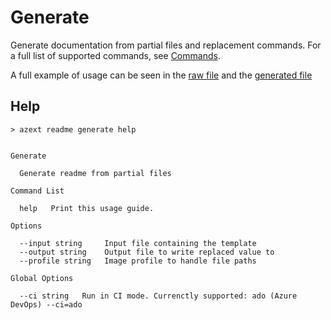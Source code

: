 # Generate

Generate documentation from partial files and replacement commands. For a full list of supported commands, see [Commands](./commands.md).

A full example of usage can be seen in the [raw file](../../testdata/demo-readme.md) and the [generated file](../../testdata/demo-readme-replaced.md)

## Help

```text
> azext readme generate help
```

[//]: # "#help-definition[command=readme,generate,help]"

```text

Generate

  Generate readme from partial files

Command List

  help   Print this usage guide.

Options

  --input string     Input file containing the template
  --output string    Output file to write replaced value to
  --profile string   Image profile to handle file paths

Global Options

  --ci string   Run in CI mode. Currenctly supported: ado (Azure DevOps) --ci=ado

```

[//]: # "#help-definition[end]"
